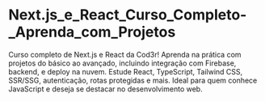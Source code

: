# Next.js_e_React_Curso_Completo-_Aprenda_com_Projetos
Curso completo de Next.js e React da Cod3r! Aprenda na prática com projetos do básico ao avançado, incluindo integração com Firebase, backend, e deploy na nuvem. Estude React, TypeScript, Tailwind CSS, SSR/SSG, autenticação, rotas protegidas e mais. Ideal para quem conhece JavaScript e deseja se destacar no desenvolvimento web.

